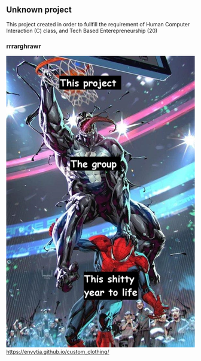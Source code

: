 <h2>Unknown project</h2>
<p>This project created in order to fullfill the requirement of Human Computer Interaction (C) class, and Tech Based Enterepreneurship (20)<p>

<h3>rrrarghrawr</h3>

![rargh](./images/rrargh2.png)
<br>
https://envytia.github.io/custom_clothing/